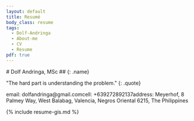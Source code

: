 ```yaml
---
layout: default
title: Resumé
body_class: resume
tags:
  - Dolf-Andringa
  - About-me
  - CV
  - Resume
pdf: true
---
```


<section markdown="1" id="me">
# Dolf Andringa, MSc ##
{: .name}

"The hard part is understanding the problem."
{: .quote}

</section>
<section markdown="1" id="contact">
<span class="email">email: dolfandringa@gmail.com</span><span class="cell">cell: +639272892137</span><span class="address">address: Meyerhof, 8 Palmey Way, West Balabag, Valencia, Negros Oriental 6215, The Philippines</span>
</section>

{% include resume-gis.md %}
